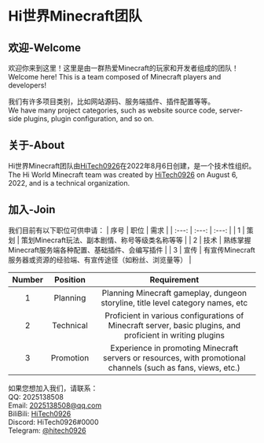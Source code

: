 # Hi世界Minecraft团队

## 欢迎-Welcome
欢迎你来到这里！这里是由一群热爱Minecraft的玩家和开发者组成的团队！<br>
Welcome here! This is a team composed of Minecraft players and developers!

我们有许多项目类别，比如网站源码、服务端插件、插件配置等等。<br>
We have many project categories, such as website source code, server-side plugins, plugin configuration, and so on.

## 关于-About
Hi世界Minecraft团队由[HiTech0926](https://github.com/HiTech0926)在2022年8月6日创建，是一个技术性组织。<br>
The Hi World Minecraft team was created by [HiTech0926](https://github.com/HiTech0926) on August 6, 2022, and is a technical organization.

## 加入-Join
我们目前有以下职位可供申请：
| 序号 | 职位 | 需求 |
| :---: | :---: | :---: |
| 1 | 策划 | 策划Minecraft玩法、副本剧情、称号等级类名称等等 |
| 2 | 技术 | 熟练掌握Minecraft服务端各种配置、基础插件、会编写插件 |
| 3 | 宣传 | 有宣传Minecraft服务器或资源的经验端、有宣传途径（如粉丝、浏览量等） |

| Number | Position | Requirement |
| :---: | :---: | :---: |
| 1 | Planning | Planning Minecraft gameplay, dungeon storyline, title level category names, etc |
| 2 | Technical | Proficient in various configurations of Minecraft server, basic plugins, and proficient in writing plugins |
| 3 | Promotion | Experience in promoting Minecraft servers or resources, with promotional channels (such as fans, views, etc.) |

如果您想加入我们，请联系：<br>
QQ: 2025138508<br>
Email: [2025138508@qq.com](mailto:2025138508@qq.com)<br>
BiliBili: [HiTech0926](https://space.bilibili.com/1681111941)<br>
Discord: HiTech0926#0000<br>
Telegram: [@hitech0926](https://t.me/hitech0926)<br>
